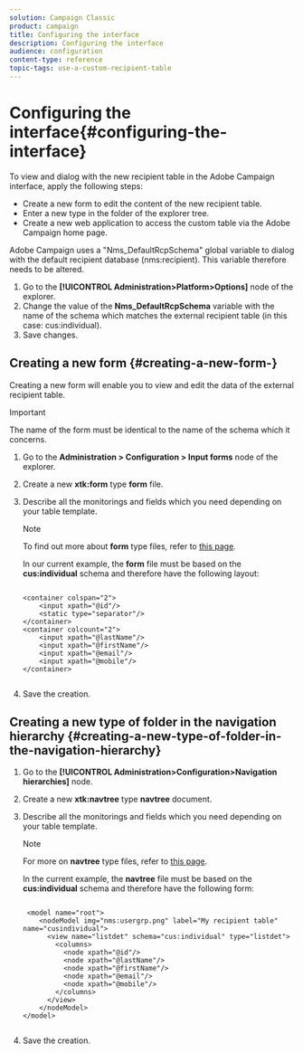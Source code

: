 ```yaml
---
solution: Campaign Classic
product: campaign
title: Configuring the interface
description: Configuring the interface
audience: configuration
content-type: reference
topic-tags: use-a-custom-recipient-table
---
```


# Configuring the interface{#configuring-the-interface}

To view and dialog with the new recipient table in the Adobe Campaign interface, apply the following steps:

* Create a new form to edit the content of the new recipient table.
* Enter a new type in the folder of the explorer tree.
* Create a new web application to access the custom table via the Adobe Campaign home page.

Adobe Campaign uses a "Nms_DefaultRcpSchema" global variable to dialog with the default recipient database (nms:recipient). This variable therefore needs to be altered.

1. Go to the **[!UICONTROL Administration>Platform>Options]** node of the explorer.
1. Change the value of the **Nms_DefaultRcpSchema** variable with the name of the schema which matches the external recipient table (in this case: cus:individual).
1. Save changes.

## Creating a new form {#creating-a-new-form-}

Creating a new form will enable you to view and edit the data of the external recipient table.

>[!IMPORTANT]
>
>The name of the form must be identical to the name of the schema which it concerns.

1. Go to the **Administration > Configuration > Input forms** node of the explorer.
1. Create a new **xtk:form** type **form** file.
1. Describe all the monitorings and fields which you need depending on your table template.

   >[!NOTE]
   >
   >To find out more about **form** type files, refer to [this page](../../configuration/using/identifying-a-form.md).

   In our current example, the **form** file must be based on the **cus:individual** schema and therefore have the following layout:

   ```
   
   <container colspan="2">
       <input xpath="@id"/>
       <static type="separator"/>
   </container>
   <container colcount="2">
       <input xpath="@lastName"/>
       <input xpath="@firstName"/>
       <input xpath="@email"/>
       <input xpath="@mobile"/>
   </container> 
       
   ```

1. Save the creation.

## Creating a new type of folder in the navigation hierarchy {#creating-a-new-type-of-folder-in-the-navigation-hierarchy}

1. Go to the **[!UICONTROL Administration>Configuration>Navigation hierarchies]** node.
1. Create a new **xtk:navtree** type **navtree** document.
1. Describe all the monitorings and fields which you need depending on your table template.

   >[!NOTE]
   >
   >For more on **navtree** type files, refer to [this page](../../platform/using/adobe-campaign-workspace.md#about-navigation-hierarchy).

   In the current example, the **navtree** file must be based on the **cus:individual** schema and therefore have the following form:

   ```
   
    <model name="root">
       <nodeModel img="nms:usergrp.png" label="My recipient table" name="cusindividual">
         <view name="listdet" schema="cus:individual" type="listdet">
           <columns>
             <node xpath="@id"/>
             <node xpath="@lastName"/>
             <node xpath="@firstName"/>
             <node xpath="@email"/>
             <node xpath="@mobile"/>
           </columns>
         </view>
       </nodeModel>
   </model>
       
   ```

1. Save the creation.

